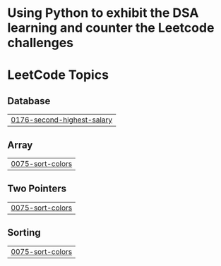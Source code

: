 # Using Python to exhibit the DSA learning and counter the Leetcode challenges

<!---LeetCode Topics Start-->
# LeetCode Topics
## Database
|  |
| ------- |
| [0176-second-highest-salary](https://github.com/nikeetan/LeetCode-DSA-Python/tree/master/0176-second-highest-salary) |
## Array
|  |
| ------- |
| [0075-sort-colors](https://github.com/nikeetan/LeetCode-DSA-Python/tree/master/0075-sort-colors) |
## Two Pointers
|  |
| ------- |
| [0075-sort-colors](https://github.com/nikeetan/LeetCode-DSA-Python/tree/master/0075-sort-colors) |
## Sorting
|  |
| ------- |
| [0075-sort-colors](https://github.com/nikeetan/LeetCode-DSA-Python/tree/master/0075-sort-colors) |
<!---LeetCode Topics End-->